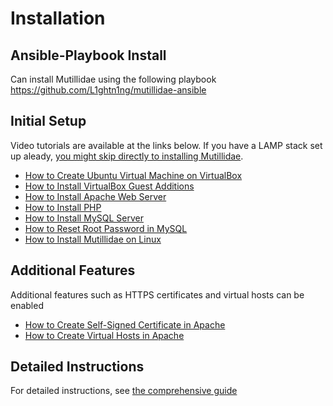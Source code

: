 # Installation
## Ansible-Playbook Install
Can install Mutillidae using the following playbook https://github.com/L1ghtn1ng/mutillidae-ansible

## Initial Setup

Video tutorials are available at the links below. If you have a LAMP stack set up
aleady, [you might skip directly to installing Mutillidae](https://www.youtube.com/watch?v=TcgeRab7ayM).

* [How to Create Ubuntu Virtual Machine on VirtualBox](https://www.youtube.com/watch?v=Cazzls2sZVk)
* [How to Install VirtualBox Guest Additions](https://www.youtube.com/watch?v=8VCeFRwRmRU)
* [How to Install Apache Web Server](https://www.youtube.com/watch?v=cZtkVOHRYts)
* [How to Install PHP](https://www.youtube.com/watch?v=Z6IhGGxJidM)
* [How to Install MySQL Server](https://www.youtube.com/watch?v=PsfuaRySts4)
* [How to Reset Root Password in MySQL](https://www.youtube.com/watch?v=yHCUd_5A8vo)
* [How to Install Mutillidae on Linux](https://www.youtube.com/watch?v=TcgeRab7ayM)

## Additional Features

Additional features such as HTTPS certificates and virtual hosts can be enabled

* [How to Create Self-Signed Certificate in Apache](https://www.youtube.com/watch?v=sJd0ir9-jSc)
* [How to Create Virtual Hosts in Apache](https://www.youtube.com/watch?v=79mOiU3GfnQ)

## Detailed Instructions

For detailed instructions, see [the comprehensive guide](https://www.youtube.com/playlist?list=PLZOToVAK85MqxEyrjINe-LwDMhxJJKzmm)
